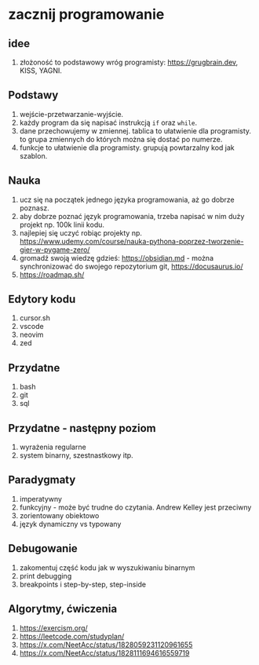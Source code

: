 # zacznij programowanie

## idee

1. złożoność to podstawowy wróg programisty: https://grugbrain.dev, KISS, YAGNI.

## Podstawy

1. wejście-przetwarzanie-wyjście.
2. każdy program da się napisać instrukcją `if` oraz `while`.
3. dane przechowujemy w zmiennej. tablica to ułatwienie dla programisty. to grupa zmiennych do których można się dostać po numerze.
4. funkcje to ułatwienie dla programisty. grupują powtarzalny kod jak szablon.

## Nauka

1. ucz się na początek jednego języka programowania, aż go dobrze poznasz.
2. aby dobrze poznać język programowania, trzeba napisać w nim duży projekt np. 100k linii kodu.
3. najlepiej się uczyć robiąc projekty np. https://www.udemy.com/course/nauka-pythona-poprzez-tworzenie-gier-w-pygame-zero/
4. gromadź swoją wiedzę gdzieś: https://obsidian.md - można synchronizować do swojego repozytorium git, https://docusaurus.io/
5. https://roadmap.sh/

## Edytory kodu

1. cursor.sh
2. vscode
3. neovim
4. zed

## Przydatne

1. bash
2. git
3. sql

## Przydatne - następny poziom

1. wyrażenia regularne
2. system binarny, szestnastkowy itp.

## Paradygmaty

1. imperatywny
2. funkcyjny - może być trudne do czytania. Andrew Kelley jest przeciwny
3. zorientowany obiektowo
4. język dynamiczny vs typowany

## Debugowanie

1. zakomentuj część kodu jak w wyszukiwaniu binarnym
2. print debugging
3. breakpoints i step-by-step, step-inside

## Algorytmy, ćwiczenia 

1. https://exercism.org/
2. https://leetcode.com/studyplan/
3. https://x.com/NeetAcc/status/1828059231120961655
4. https://x.com/NeetAcc/status/1828111694616559719

